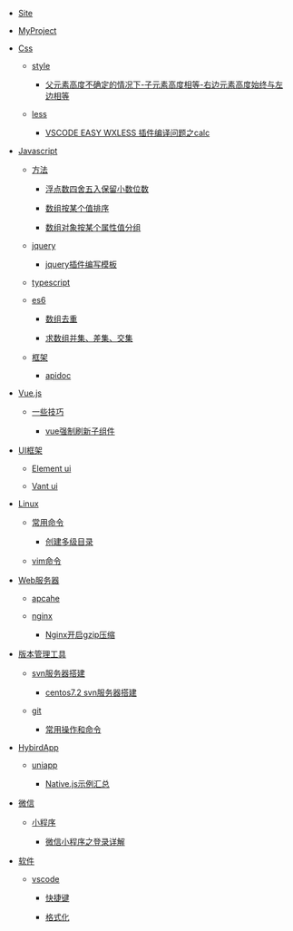 - [Site](/md/Site#site)<!-- Site -->

- [MyProject](/md/MyProject#myproject)<!-- MyProject -->

<!-- Css -->
- [Css](/md/Css#css)
  
  - [style](/md/Css#style)
    
    - [父元素高度不确定的情况下-子元素高度相等-右边元素高度始终与左边相等](/md/Css#父元素高度不确定的情况下-子元素高度相等-右边元素高度始终与左边相等)
  
  - [less](/md/Css#less)
    
    - [VSCODE EASY WXLESS 插件编译问题之calc](/md/Css#vscode-easy-wxless-插件编译问题之calc)

<!-- Javascript -->
- [Javascript](/md/Javascript#javascript)
  
  - [方法](/md/Javascript#方法)
    
    - [浮点数四舍五入保留小数位数](/md/Javascript#浮点数四舍五入保留小数位数)
    
    - [数组按某个值排序](/md/Javascript#数组按某个值排序)
    
    - [数组对象按某个属性值分组](/md/Javascript#数组对象按某个属性值分组)
  
  - [jquery](/md/Javascript#jquery)
    
    - [jquery插件编写模板](/md/Javascript#jquery插件编写模板)
  
  - [typescript](/md/Javascript#typescript)
  
  - [es6](/md/Javascript#es6)
    
    - [数组去重](/md/Javascript#数组去重)
    
    - [求数组并集、差集、交集](/md/Javascript#求数组并集-差集-交集)
  
  - [框架](/md/Javascript#框架)
    
    - [apidoc](/md/Javascript#apidoc)

<!-- Vue -->
- [Vue.js](/md/Vue#vuejs)
  
  - [一些技巧](/md/Vue#一些技巧)
    
    - [vue强制刷新子组件](/md/Vue#vue强制刷新子组件)

<!-- UI框架 -->
- [UI框架](/md/UI#ui框架)
  
  - [Element ui](/md/UI#element-ui)
  
  - [Vant ui](/md/UI#vant-ui)

<!-- Linux -->
- [Linux](/md/Linux#linux)
  
  - [常用命令](/md/Linux#常用命令)
    
    - [创建多级目录](/md/Linux#创建多级目录)
  
  - [vim命令](/md/Linux#vim命令)

<!-- web服务器 -->
- [Web服务器](/md/WebServer#web服务器)
  
  - [apcahe](/md/WebServer#apcahe)
  
  - [nginx](/md/WebServer#nginx)
    
    - [Nginx开启gzip压缩](/md/WebServer#nginx开启gzip压缩)

<!-- 版本管理工具 -->
- [版本管理工具](/md/TeamVersion#版本管理工具)
  
  - [svn服务器搭建](/md/TeamVersion#svn服务器搭建)
    
    - [centos7.2 svn服务器搭建](/md/TeamVersion#centos72-svn服务器搭建)
  
  - [git](/md/TeamVersion#git)
    
    - [常用操作和命令](/md/TeamVersion#常用操作和命令)

<!-- HibirdApp -->
- [HybirdApp](/md/HybirdApp#hybirdapp)
  
  - [uniapp](/md/HybirdApp#uniapp)
    
    - [Native.js示例汇总](/md/HybirdApp#nativejs示例汇总)

<!-- 微信 -->
- [微信](/md/Wechat#微信)
  
  - [小程序](/md/Wechat#小程序)
    
    - [微信小程序之登录详解](/md/Wechat#微信小程序之登录详解)

<!-- Software -->
- [软件](/md/Software#软件)
  
  - [vscode](/md/Software#vscode)
    
    - [快捷键](/md/Software#快捷键)
    
    - [格式化](/md/Software#格式化)